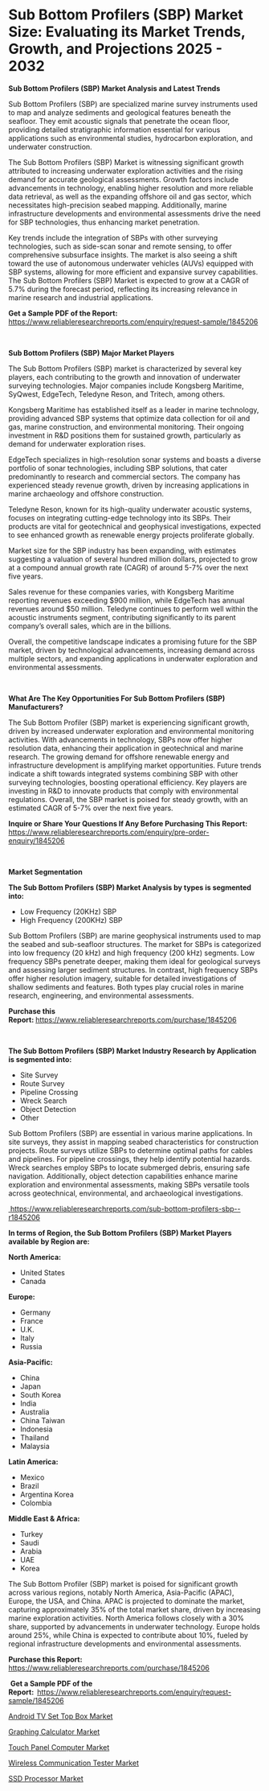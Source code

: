 <p><h1>Sub Bottom Profilers (SBP) Market Size: Evaluating its Market Trends, Growth, and Projections 2025 - 2032</h1></p><p><strong>Sub Bottom Profilers (SBP) Market Analysis and Latest Trends</strong></p>
<p><p>Sub Bottom Profilers (SBP) are specialized marine survey instruments used to map and analyze sediments and geological features beneath the seafloor. They emit acoustic signals that penetrate the ocean floor, providing detailed stratigraphic information essential for various applications such as environmental studies, hydrocarbon exploration, and underwater construction.</p><p>The Sub Bottom Profilers (SBP) Market is witnessing significant growth attributed to increasing underwater exploration activities and the rising demand for accurate geological assessments. Growth factors include advancements in technology, enabling higher resolution and more reliable data retrieval, as well as the expanding offshore oil and gas sector, which necessitates high-precision seabed mapping. Additionally, marine infrastructure developments and environmental assessments drive the need for SBP technologies, thus enhancing market penetration.</p><p>Key trends include the integration of SBPs with other surveying technologies, such as side-scan sonar and remote sensing, to offer comprehensive subsurface insights. The market is also seeing a shift toward the use of autonomous underwater vehicles (AUVs) equipped with SBP systems, allowing for more efficient and expansive survey capabilities. The Sub Bottom Profilers (SBP) Market is expected to grow at a CAGR of 5.7% during the forecast period, reflecting its increasing relevance in marine research and industrial applications.</p></p>
<p><strong>Get a Sample PDF of the Report:&nbsp;</strong> <a href="https://www.reliableresearchreports.com/enquiry/request-sample/1845206?utm_campaign=13&utm_medium=2&utm_source=Github&utm_content=ia&utm_term=28022025&utm_id=sub-bottom-profilers-sbp">https://www.reliableresearchreports.com/enquiry/request-sample/1845206</a></p>
<p>&nbsp;</p>
<p><strong>Sub Bottom Profilers (SBP) Major Market Players</strong></p>
<p><p>The Sub Bottom Profilers (SBP) market is characterized by several key players, each contributing to the growth and innovation of underwater surveying technologies. Major companies include Kongsberg Maritime, SyQwest, EdgeTech, Teledyne Reson, and Tritech, among others. </p><p>Kongsberg Maritime has established itself as a leader in marine technology, providing advanced SBP systems that optimize data collection for oil and gas, marine construction, and environmental monitoring. Their ongoing investment in R&D positions them for sustained growth, particularly as demand for underwater exploration rises.</p><p>EdgeTech specializes in high-resolution sonar systems and boasts a diverse portfolio of sonar technologies, including SBP solutions, that cater predominantly to research and commercial sectors. The company has experienced steady revenue growth, driven by increasing applications in marine archaeology and offshore construction.</p><p>Teledyne Reson, known for its high-quality underwater acoustic systems, focuses on integrating cutting-edge technology into its SBPs. Their products are vital for geotechnical and geophysical investigations, expected to see enhanced growth as renewable energy projects proliferate globally.</p><p>Market size for the SBP industry has been expanding, with estimates suggesting a valuation of several hundred million dollars, projected to grow at a compound annual growth rate (CAGR) of around 5-7% over the next five years.</p><p>Sales revenue for these companies varies, with Kongsberg Maritime reporting revenues exceeding $900 million, while EdgeTech has annual revenues around $50 million. Teledyne continues to perform well within the acoustic instruments segment, contributing significantly to its parent company’s overall sales, which are in the billions.</p><p>Overall, the competitive landscape indicates a promising future for the SBP market, driven by technological advancements, increasing demand across multiple sectors, and expanding applications in underwater exploration and environmental assessments.</p></p>
<p>&nbsp;</p>
<p><strong>What Are The Key Opportunities For Sub Bottom Profilers (SBP) Manufacturers?</strong></p>
<p><p>The Sub Bottom Profiler (SBP) market is experiencing significant growth, driven by increased underwater exploration and environmental monitoring activities. With advancements in technology, SBPs now offer higher resolution data, enhancing their application in geotechnical and marine research. The growing demand for offshore renewable energy and infrastructure development is amplifying market opportunities. Future trends indicate a shift towards integrated systems combining SBP with other surveying technologies, boosting operational efficiency. Key players are investing in R&D to innovate products that comply with environmental regulations. Overall, the SBP market is poised for steady growth, with an estimated CAGR of 5-7% over the next five years.</p></p>
<p><strong>Inquire or Share Your Questions If Any Before Purchasing This Report:</strong> <a href="https://www.reliableresearchreports.com/enquiry/pre-order-enquiry/1845206?utm_campaign=13&utm_medium=2&utm_source=Github&utm_content=ia&utm_term=28022025&utm_id=sub-bottom-profilers-sbp">https://www.reliableresearchreports.com/enquiry/pre-order-enquiry/1845206</a></p>
<p>&nbsp;</p>
<p><strong>Market Segmentation</strong></p>
<p><strong>The Sub Bottom Profilers (SBP) Market Analysis by types is segmented into:</strong></p>
<p><ul><li>Low Frequency (20KHz) SBP</li><li>High Frequency (200KHz) SBP</li></ul></p>
<p><p>Sub Bottom Profilers (SBP) are marine geophysical instruments used to map the seabed and sub-seafloor structures. The market for SBPs is categorized into low frequency (20 kHz) and high frequency (200 kHz) segments. Low frequency SBPs penetrate deeper, making them ideal for geological surveys and assessing larger sediment structures. In contrast, high frequency SBPs offer higher resolution imagery, suitable for detailed investigations of shallow sediments and features. Both types play crucial roles in marine research, engineering, and environmental assessments.</p></p>
<p><strong>Purchase this Report:&nbsp;</strong><a href="https://www.reliableresearchreports.com/purchase/1845206?utm_campaign=13&utm_medium=2&utm_source=Github&utm_content=ia&utm_term=28022025&utm_id=sub-bottom-profilers-sbp">https://www.reliableresearchreports.com/purchase/1845206</a></p>
<p>&nbsp;</p>
<p><strong>The Sub Bottom Profilers (SBP) Market Industry Research by Application is segmented into:</strong></p>
<p><ul><li>Site Survey</li><li>Route Survey</li><li>Pipeline Crossing</li><li>Wreck Search</li><li>Object Detection</li><li>Other</li></ul></p>
<p><p>Sub Bottom Profilers (SBP) are essential in various marine applications. In site surveys, they assist in mapping seabed characteristics for construction projects. Route surveys utilize SBPs to determine optimal paths for cables and pipelines. For pipeline crossings, they help identify potential hazards. Wreck searches employ SBPs to locate submerged debris, ensuring safe navigation. Additionally, object detection capabilities enhance marine exploration and environmental assessments, making SBPs versatile tools across geotechnical, environmental, and archaeological investigations.</p></p>
<p><a href="https://www.reliableresearchreports.com/sub-bottom-profilers-sbp--r1845206?utm_campaign=13&utm_medium=2&utm_source=Github&utm_content=ia&utm_term=28022025&utm_id=sub-bottom-profilers-sbp">&nbsp;https://www.reliableresearchreports.com/sub-bottom-profilers-sbp--r1845206</a></p>
<p><strong>In terms of Region, the Sub Bottom Profilers (SBP) Market Players available by Region are:</strong></p>
<p>
    <p> <strong> North America: </strong>
        <ul>
            <li>United States</li>
            <li>Canada</li>
        </ul>
        </p> 
    <p> <strong> Europe: </strong>
        <ul>
            <li>Germany</li>
            <li>France</li>
            <li>U.K.</li>
            <li>Italy</li>
            <li>Russia</li>
        </ul>
        </p> 
    <p> <strong> Asia-Pacific: </strong>
        <ul>
            <li>China</li>
            <li>Japan</li>
            <li>South Korea</li>
            <li>India</li>
            <li>Australia</li>
            <li>China Taiwan</li>
            <li>Indonesia</li>
            <li>Thailand</li>
            <li>Malaysia</li>
        </ul>
        </p> 
    <p> <strong> Latin America: </strong>
        <ul>
            <li>Mexico</li>
            <li>Brazil</li>
            <li>Argentina Korea</li>
            <li>Colombia</li>
        </ul>
        </p> 
    <p> <strong> Middle East & Africa: </strong>
        <ul>
            <li>Turkey</li>
            <li>Saudi</li>
            <li>Arabia</li>
            <li>UAE</li>
            <li>Korea</li>
        </ul>
    </p>
    </p>
<p><p>The Sub Bottom Profiler (SBP) market is poised for significant growth across various regions, notably North America, Asia-Pacific (APAC), Europe, the USA, and China. APAC is projected to dominate the market, capturing approximately 35% of the total market share, driven by increasing marine exploration activities. North America follows closely with a 30% share, supported by advancements in underwater technology. Europe holds around 25%, while China is expected to contribute about 10%, fueled by regional infrastructure developments and environmental assessments.</p></p>
<p><strong>Purchase this Report: </strong><a href="https://www.reliableresearchreports.com/purchase/1845206?utm_campaign=13&utm_medium=2&utm_source=Github&utm_content=ia&utm_term=28022025&utm_id=sub-bottom-profilers-sbp">https://www.reliableresearchreports.com/purchase/1845206</a></p>
<p>&nbsp;<strong>Get a Sample PDF of the Report:&nbsp;&nbsp;</strong><a href="https://www.reliableresearchreports.com/enquiry/request-sample/1845206?utm_campaign=13&utm_medium=2&utm_source=Github&utm_content=ia&utm_term=28022025&utm_id=sub-bottom-profilers-sbp">https://www.reliableresearchreports.com/enquiry/request-sample/1845206</a></p>
<p><strong></strong></p>
<p><p><a href="https://github.com/pockettifere14/Market-Research-Report-List-1/blob/main/android-tv-set-top-box-market.md?utm_campaign=13&utm_medium=2&utm_source=Github&utm_content=ia&utm_term=28022025&utm_id=sub-bottom-profilers-sbp">Android TV Set Top Box Market</a></p><p><a href="https://github.com/seibttullyjh/Market-Research-Report-List-1/blob/main/graphing-calculator-market.md?utm_campaign=13&utm_medium=2&utm_source=Github&utm_content=ia&utm_term=28022025&utm_id=sub-bottom-profilers-sbp">Graphing Calculator Market</a></p><p><a href="https://github.com/shroffuhpa/Market-Research-Report-List-1/blob/main/touch-panel-computer-market.md?utm_campaign=13&utm_medium=2&utm_source=Github&utm_content=ia&utm_term=28022025&utm_id=sub-bottom-profilers-sbp">Touch Panel Computer Market</a></p><p><a href="https://github.com/dafertsuria/Market-Research-Report-List-1/blob/main/wireless-communication-tester-market.md?utm_campaign=13&utm_medium=2&utm_source=Github&utm_content=ia&utm_term=28022025&utm_id=sub-bottom-profilers-sbp">Wireless Communication Tester Market</a></p><p><a href="https://github.com/storcweithzg/Market-Research-Report-List-1/blob/main/ssd-processor-market.md?utm_campaign=13&utm_medium=2&utm_source=Github&utm_content=ia&utm_term=28022025&utm_id=sub-bottom-profilers-sbp">SSD Processor Market</a></p></p>